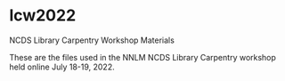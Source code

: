 # lcw2022
NCDS Library Carpentry Workshop Materials

These are the files used in the NNLM NCDS Library Carpentry workshop held online July 18-19, 2022.
